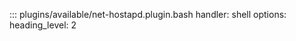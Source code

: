 ::: plugins/available/net-hostapd.plugin.bash
    handler: shell
    options:
      heading_level: 2